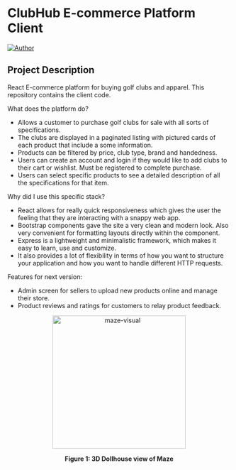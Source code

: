 # ClubHub E-commerce Platform Client
[![Author](https://img.shields.io/badge/Author-Asher%20Billinkoff-green)](https://www.linkedin.com/in/asherbillinkoff/)

## Project Description

React E-commerce platform for buying golf clubs and apparel. This repository contains the client code.

What does the platform do?
- Allows a customer to purchase golf clubs for sale with all sorts of specifications.
- The clubs are displayed in a paginated listing with pictured cards of each product that include a some information.
- Products can be filtered by price, club type, brand and handedness.
- Users can create an account and login if they would like to add clubs to their cart or wishlist. Must be registered to complete purchase.
- Users can select specific products to see a detailed description of all the specifications for that item.

Why did I use this specific stack?
- React allows for really quick responsiveness which gives the user the feeling that they are interacting with a snappy web app.
- Bootstrap components gave the site a very clean and modern look. Also very convenient for formatting layouts directly within the component.
- Express is a lightweight and minimalistic framework, which makes it easy to learn, use and customize.
- It also provides a lot of flexibility in terms of how you want to structure your application and how you want to handle different HTTP requests.

Features for next version:
- Admin screen for sellers to upload new products online and manage their store.
- Product reviews and ratings for customers to relay product feedback.

<p align="center">
<img width="300" alt="maze-visual" src="https://user-images.githubusercontent.com/109813330/217209671-804cf7eb-4f2d-435f-be20-0a3b26a2a114.png">
</p>
<p align="center"><strong>Figure 1: 3D Dollhouse view of Maze</strong></p>



